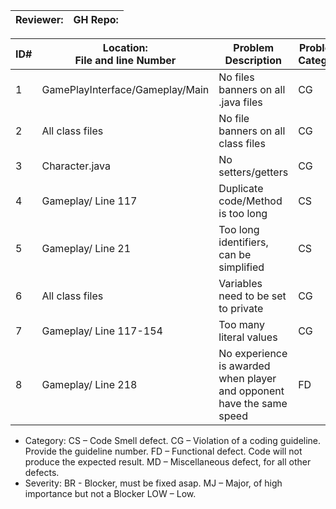 | Reviewer: | GH Repo:  |
|-----------|-----------|

| ID# | Location:<br/>File and line Number | Problem Description                                                    | Problem:<br/>Category | Problem:<br/>Severity |
|-----|------------------------------------|------------------------------------------------------------------------|-----------------------|-----------------------|
| 1   | GamePlayInterface/Gameplay/Main    | No files banners on all .java files                                    | CG                    | LOW                   |
| 2   | All class files                    | No file banners on all class files                                     | CG                    | LOW                   |
| 3   | Character.java                     | No setters/getters                                                     | CG                    | MJ                    |
| 4   | Gameplay/ Line 117                 | Duplicate code/Method is too long                                      | CS                    | LOW                   |
| 5   | Gameplay/ Line 21                  | Too long identifiers, can be simplified                                | CS                    | LOW                   |
| 6   | All class files                    | Variables need to be set to private                                    | CG                    | LOW                   |
| 7   | Gameplay/ Line 117-154             | Too many literal values                                                | CG                    | LOW                   |
| 8   | Gameplay/ Line 218                 | No experience is awarded when player and opponent have the same speed  | FD                    | BR                    |



- Category:	CS – Code Smell defect. CG – Violation of a coding guideline. Provide the guideline number. FD – Functional defect. Code will not produce the expected result. MD – Miscellaneous defect, for all other defects.
- Severity:       BR - Blocker, must be fixed asap. MJ – Major, of high importance but not a Blocker LOW – Low.